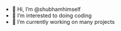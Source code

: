 - 👋 Hi, I’m @shubhamhimself
- 👀 I’m interested to doing coding
- 🌱 I’m currently working on many projects
  

<!---
shubhamhimself/shubhamhimself is a ✨ special ✨ repository because its `README.md` (this file) appears on your GitHub profile.
You can click the Preview link to take a look at your changes.
--->
